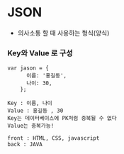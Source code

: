 # JSON

- 의사소통 할 때 사용하는 형식(양식)

### Key와 Value 로 구성

```jason
var jason = {
      이름: '홍길동',
      나이: 30,
    };
```

```jason
Key : 이름, 나이
Value : 홍길동 , 30
Key는 데이터베이스에 PK처럼 중복될 수 없다
Value는 중복가능!
```

```
front : HTML, CSS, javascript
back : JAVA
```
